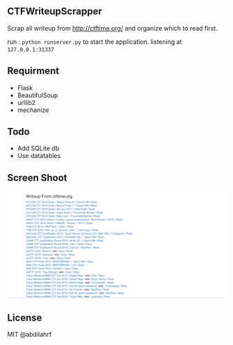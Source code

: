 ## CTFWriteupScrapper

Scrap all writeup from http://ctftime.org/ and organize which to read first.

run : `python runserver.py` to start the application.
listening at `127.0.0.1:31337`

## Requirment

- Flask
- BeautifulSoup
- urllib2
- mechanize

## Todo

- Add SQLite db
- Use datatables

## Screen Shoot

![Screen Shoot](screenshoot.png)

## License

MIT @abdilahrf
